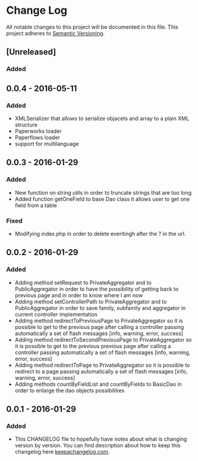 # Change Log
All notable changes to this project will be documented in this file.
This project adheres to [Semantic Versioning](http://semver.org/).

## [Unreleased]
### Added

## 0.0.4 - 2016-05-11
### Added
- XMLSerializer that allows to serialize objacets and array to a plain XML structure
- Paperworks loader
- Paperflows loader
- support for multilanguage

## 0.0.3 - 2016-01-29
### Added
- New function on string utils in order to truncate strings that are too long
- Added function getOneField to base Dao class it allows user to get one field from a table
### Fixed
- Modifying index.php in order to delete everitingh after the ? in the url.

## 0.0.2 - 2016-01-29
### Added
- Adding method setRequest to PrivateAggregator and to PublicAggregator in order to have the possibility
of getting back to previous page and in order to know where I am now
- Adding method setControllerPath to PrivateAggregator and to PublicAggregator in order to save
family, subfamily and aggregator in current controller implementation
- Adding method redirectToPreviousPage to PrivateAggregator so it is possible to get to the previous
page after calling a controller passing automatically a set of flash messages [info, warning, error, success]
- Adding method redirectToSecondPreviousPage to PrivateAggregator so it is possible to get to the previous previous
page after calling a controller passing automatically a set of flash messages [info, warning, error, success]
- Adding method redirectToPage to PrivateAggregator so it is possible to redirect to a page passing automatically
a set of flash messages [info, warning, error, success]
- Adding methods countByFieldList and countByFields to BasicDao in order to enlarge the dao objects possibilities

## 0.0.1 - 2016-01-29
### Added
- This CHANGELOG file to hopefully have notes about what is changing version by version.
You can find description about how to keep this changelog here [keepachangelog.com](http://keepachangelog.com/).
